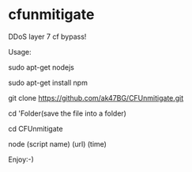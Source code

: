 # cfunmitigate

DDoS layer 7 cf bypass!

Usage:

sudo apt-get nodejs

sudo apt-get install npm

git clone https://github.com/ak47BG/CFUnmitigate.git

cd 'Folder(save the file into a folder)

cd CFUnmitigate

node (script name) (url) (time)

Enjoy:-)

